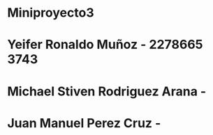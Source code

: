 # Miniproyecto3
# Yeifer Ronaldo Muñoz - 2278665 3743
# Michael Stiven Rodriguez Arana - 
# Juan Manuel Perez Cruz - 